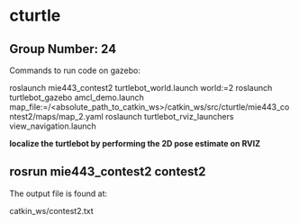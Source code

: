# cturtle

Group Number: 24
---
Commands to run code on gazebo:

roslaunch mie443_contest2 turtlebot_world.launch world:=2
roslaunch turtlebot_gazebo amcl_demo.launch map_file:=/<absolute_path_to_catkin_ws>/catkin_ws/src/cturtle/mie443_contest2/maps/map_2.yaml
roslaunch turtlebot_rviz_launchers view_navigation.launch  

**localize the turtlebot by performing the 2D pose estimate on RVIZ**

rosrun mie443_contest2 contest2
---
The output file is found at:

catkin_ws/contest2.txt                                                                 
	